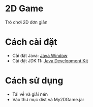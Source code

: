# 2D Game

Trò chơi 2D đơn giản

# Cách cài đặt

- Cài đặt Java: [Java Window](https://www.java.com/en/download/)
- Cài đặt JDK 11: [Java Development Kit](https://www.oracle.com/java/technologies/javase/jdk11-archive-downloads.html)

# Cách sử dụng
- Tải về và giải nén
- Vào thư mục dist và My2DGame.jar